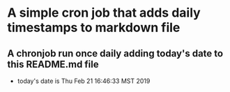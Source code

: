A simple cron job that adds daily timestamps to markdown file
============================================================
## A chronjob run once daily adding today's date to this README.md file
* today's date is Thu Feb 21 16:46:33 MST 2019
